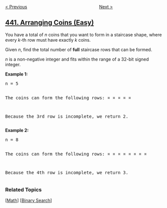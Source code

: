 <!--|This file generated by command(leetcode description); DO NOT EDIT.    |-->
<!--+----------------------------------------------------------------------+-->
<!--|@author    openset <openset.wang@gmail.com>                           |-->
<!--|@link      https://github.com/openset                                 |-->
<!--|@home      https://github.com/tonymontaro/leetcode-hints                        |-->
<!--+----------------------------------------------------------------------+-->

[< Previous](https://github.com/tonymontaro/leetcode-hints/tree/master/problems/k-th-smallest-in-lexicographical-order "K-th Smallest in Lexicographical Order")
　　　　　　　　　　　　　　　　
[Next >](https://github.com/tonymontaro/leetcode-hints/tree/master/problems/find-all-duplicates-in-an-array "Find All Duplicates in an Array")

## [441. Arranging Coins (Easy)](https://leetcode.com/problems/arranging-coins "排列硬币")

<p>You have a total of <i>n</i> coins that you want to form in a staircase shape, where every <i>k</i>-th row must have exactly <i>k</i> coins.</p>
 
<p>Given <i>n</i>, find the total number of <b>full</b> staircase rows that can be formed.</p>

<p><i>n</i> is a non-negative integer and fits within the range of a 32-bit signed integer.</p>

<p><b>Example 1:</b>
<pre>
n = 5

The coins can form the following rows:
¤
¤ ¤
¤ ¤

Because the 3rd row is incomplete, we return 2.
</pre>
</p>

<p><b>Example 2:</b>
<pre>
n = 8

The coins can form the following rows:
¤
¤ ¤
¤ ¤ ¤
¤ ¤

Because the 4th row is incomplete, we return 3.
</pre>
</p>

### Related Topics
  [[Math](https://github.com/tonymontaro/leetcode-hints/tree/master/tag/math/README.md)]
  [[Binary Search](https://github.com/tonymontaro/leetcode-hints/tree/master/tag/binary-search/README.md)]
